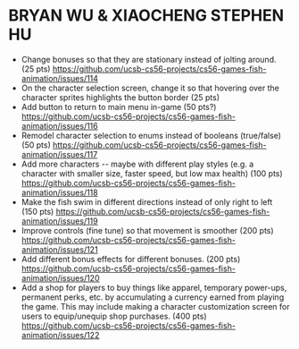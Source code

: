 # BRYAN WU & XIAOCHENG STEPHEN HU
* Change bonuses so that they are stationary instead of jolting around. (25 pts) https://github.com/ucsb-cs56-projects/cs56-games-fish-animation/issues/114
* On the character selection screen, change it so that hovering over the character sprites highlights the button border (25 pts)
* Add button to return to main menu in-game (50 pts?) https://github.com/ucsb-cs56-projects/cs56-games-fish-animation/issues/116
* Remodel character selection to enums instead of booleans (true/false) (50 pts) https://github.com/ucsb-cs56-projects/cs56-games-fish-animation/issues/117
* Add more characters -- maybe with different play styles (e.g. a character with smaller size, faster speed, but low max health) (100 pts) https://github.com/ucsb-cs56-projects/cs56-games-fish-animation/issues/118
* Make the fish swim in different directions instead of only right to left (150 pts) https://github.com/ucsb-cs56-projects/cs56-games-fish-animation/issues/119
* Improve controls (fine tune) so that movement is smoother (200 pts) https://github.com/ucsb-cs56-projects/cs56-games-fish-animation/issues/121
* Add different bonus effects for different bonuses. (200 pts) https://github.com/ucsb-cs56-projects/cs56-games-fish-animation/issues/120
* Add a shop for players to buy things like apparel, temporary power-ups, permanent perks, etc. by accumulating a currency earned from playing the game. This may include making a character customization screen for users to equip/unequip shop purchases. (400 pts) https://github.com/ucsb-cs56-projects/cs56-games-fish-animation/issues/122
